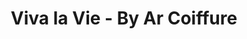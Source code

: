 ---
title: "Viva la Vie - By Ar Coiffure"
url: /magny-les-hameaux/viva-la-vie-by-ar-coiffure/
shop: coiffeur
---
